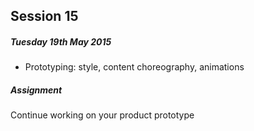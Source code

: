 ## Session 15	

##### Tuesday 19th May 2015

* Prototyping: style, content choreography, animations

##### Assignment

Continue working on your product prototype	